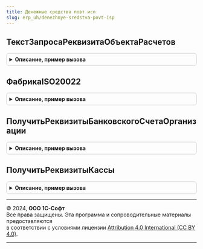 ```yaml
---
title: Денежные средства повт исп
slug: erp_uh/denezhnye-sredstva-povt-isp
---
```



## ТекстЗапросаРеквизитаОбъектаРасчетов
<details style="margin: 1em 0; padding: 0.5em; border: 1px solid #ccc; border-radius: 6px;">

<summary style="font-weight: bold; cursor: pointer;">Описание, пример вызова</summary>

```bsl

// Формирует текст запроса для получения указанного реквизита объекта расчетов
//
// Параметры:
//	РеквизитИсточника - Строка - Имя реквизита источника содержащего объект расчетов
//                             состоящее из имени таблицы и через точку имени реквизита.
//                             Например: ДанныеРегистра.Заказ
//	РеквизитОбъектаРасчетов - Строка - Имя реквизита объекта расчетов
//	ПолноеИмяМетаданныхРеквизита - Строка - Полный путь к метаданным реквизита как в дереве метаданных.
//                                          Например: "Документы.ПоступлениеБезналичныхДенежныхСредств.ТабличныеЧасти.РасшифровкаПлатежа.Реквизиты.Заказ"
//                                                или "РегистрыНакопления.ДвиженияКонтрагентДоходыРасходы.Измерения.ОбъектРасчетов".
//
// Возвращаемое значение:
//	Строка - Текст запроса
//
Функция ТекстЗапросаРеквизитаОбъектаРасчетов( Экспорт
```

Пример вызова
```bsl
Результат = ДенежныеСредстваПовтИсп.ТекстЗапросаРеквизитаОбъектаРасчетов();
```
</details>

## ФабрикаISO20022
<details style="margin: 1em 0; padding: 0.5em; border: 1px solid #ccc; border-radius: 6px;">

<summary style="font-weight: bold; cursor: pointer;">Описание, пример вызова</summary>

```bsl

// Получение фабрики XDTO в соответствии с версией схемы .
//
// Параметры:
//  ВерсияФормата - Строка - версия схемы.
//
// Возвращаемое значение:
//  ФабрикаXDTO - фабрика, созданная на основании схемы.
//
Функция ФабрикаISO20022(ВерсияФормата) Экспорт
```

Пример вызова
```bsl
Результат = ДенежныеСредстваПовтИсп.ФабрикаISO20022(ВерсияФормата) 
```
</details>

## ПолучитьРеквизитыБанковскогоСчетаОрганизации
<details style="margin: 1em 0; padding: 0.5em; border: 1px solid #ccc; border-radius: 6px;">

<summary style="font-weight: bold; cursor: pointer;">Описание, пример вызова</summary>

```bsl

// Возвращает сведения о банковском счете организации.
//
// Параметры:
//  БанковскийСчет - СправочникСсылка.БанковскиеСчетаОрганизаций - Ссылка на банковский счет.
//
// Возвращаемое значение:
//	см. Справочники.БанковскиеСчетаОрганизаций.ПолучитьРеквизитыБанковскогоСчетаОрганизации.
//
Функция ПолучитьРеквизитыБанковскогоСчетаОрганизации(БанковскийСчет) Экспорт
```

Пример вызова
```bsl
Результат = ДенежныеСредстваПовтИсп.ПолучитьРеквизитыБанковскогоСчетаОрганизации(БанковскийСчет) 
```
</details>

## ПолучитьРеквизитыКассы
<details style="margin: 1em 0; padding: 0.5em; border: 1px solid #ccc; border-radius: 6px;">

<summary style="font-weight: bold; cursor: pointer;">Описание, пример вызова</summary>

```bsl

// Возвращает сведения о кассе организации.
//
// Параметры:
//  Касса - СправочникСсылка.Кассы - Ссылка на кассу.
//
// Возвращаемое значение:
//	см. Справочники.Кассы.ПолучитьРеквизитыКассы.
//
Функция ПолучитьРеквизитыКассы(Касса) Экспорт
```

Пример вызова
```bsl
Результат = ДенежныеСредстваПовтИсп.ПолучитьРеквизитыКассы(Касса) 
```
</details>

---

© 2024, **ООО 1С-Софт**  
Все права защищены. Эта программа и сопроводительные материалы предоставляются  
в соответствии с условиями лицензии [Attribution 4.0 International (CC BY 4.0)](https://creativecommons.org/licenses/by/4.0/legalcode).

---
